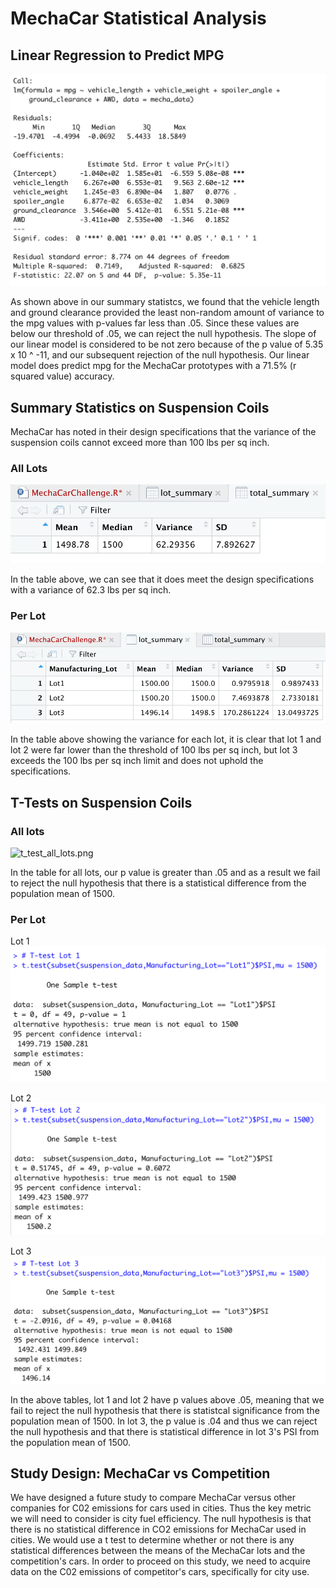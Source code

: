 # MechaCar Statistical Analysis

## Linear Regression to Predict MPG

![linear_regression_mpg.png](Images/linear_regression_mpg.png)

As shown above in our summary statistcs, we found that the vehicle length and ground clearance provided the least non-random amount of variance to the mpg values with p-values far less than .05. Since these values are below our threshold of .05, we can reject the null hypothesis. The slope of our linear model is considered to be not zero because of the p value of 5.35 x 10 ^ -11, and our subsequent rejection of the null hypothesis. Our linear model does predict mpg for the MechaCar prototypes with a 71.5% (r squared value) accuracy. 

## Summary Statistics on Suspension Coils

MechaCar has noted in their design specifications that the variance of the suspension coils cannot exceed more than 100 lbs per sq inch. 

### All Lots

![total_summary.png](Images/total_summary.png)

In the table above, we can see that it does meet the design specifications with a variance of 62.3 lbs per sq inch.

### Per Lot

![lot_summary.png](Images/lot_summary.png)

In the table above showing the variance for each lot, it is clear that lot 1 and lot 2 were far lower than the threshold of 100 lbs per sq inch, but lot 3 exceeds the 100 lbs per sq inch limit and does not uphold the specifications.

## T-Tests on Suspension Coils

### All lots

![t_test_all_lots.png](Images/t_test_all_lots.png)

In the table for all lots, our p value is greater than .05 and as a result we fail to reject the null hypothesis that there is a statistical difference from the population mean of 1500.

### Per Lot

Lot 1
![t-test_lot1.png](Images/t-test_lot1.png)

Lot 2
![t-test_lot2.png](Images/t-test_lot2.png)

Lot 3
![t-test_lot3.png](Images/t-test_lot3.png)

In the above tables, lot 1 and lot 2 have p values above .05, meaning that we fail to reject the null hypothesis that there is statistcal significance from the population mean of 1500. In lot 3, the p value is .04 and thus we can reject the null hypothesis and that there is statistical difference in lot 3's PSI from the population mean of 1500.

## Study Design: MechaCar vs Competition

We have designed a future study to compare MechaCar versus other companies for C02 emissions for cars used in cities. Thus the key metric we will need to consider is city fuel efficiency. The null hypothesis is that there is no statistical difference in CO2 emissions for MechaCar used in cities. We would use a t test to determine whether or not there is any statistical differences between the means of the MechaCar lots and the competition's cars. In order to proceed on this study, we need to acquire data on the C02 emissions of competitor's cars, specifically for city use.
